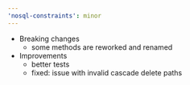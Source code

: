 ```yaml
---
'nosql-constraints': minor
---
```


- Breaking changes
  - some methods are reworked and renamed
- Improvements
  - better tests
  - fixed: issue with invalid cascade delete paths
